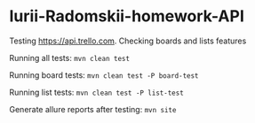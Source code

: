 # Iurii-Radomskii-homework-API

Testing https://api.trello.com. Checking boards and lists features


Running all tests: `mvn clean test`

Running board tests: `mvn clean test -P board-test`

Running list tests: `mvn clean test -P list-test`

Generate allure reports after testing: `mvn site`
